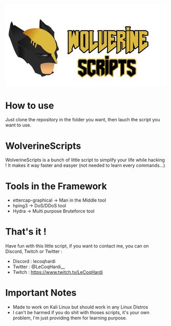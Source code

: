 <img src="assets/banner.png">

# How to use
Just clone the repository in the folder you want, then lauch the script you want to use.<br>

# WolverineScripts

WolverineScripts is a bunch of little script to simplify your life while hacking ! It makes it way faster and easyer (not needed to learn every commands...)

# Tools in the Framework

  - ettercap-graphical → Man in the Middle tool
  - hping3 → DoS/DDoS tool
  - Hydra → Multi purpose Bruteforce tool
 
# That's it !

Have fun with this little script, if you want to contact me, you can on Discord, Twitch or Twitter :

- Discord : lecoqhardi
- Twitter : @LeCoqHardi__
- Twitch : https://www.twitch.tv/LeCoqHardi

# Important Notes

- Made to work on Kali Linux but should work in any Linux Distros
- I can't be harmed if you do shit with thoses scripts, it's your own problem, I'm just providing them for learning purpose.
